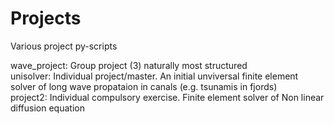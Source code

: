# Projects
Various project py-scripts

wave_project: Group project (3) naturally most structured  
unisolver: Individual project/master. An initial unviversal finite element solver of long wave propataion in canals (e.g. tsunamis in fjords)   
project2: Individual compulsory exercise. Finite element solver of Non linear diffusion equation

